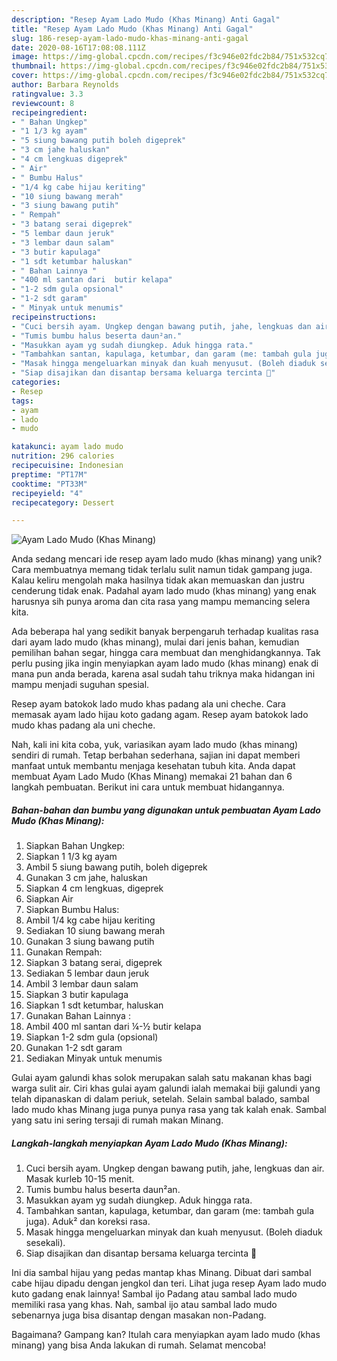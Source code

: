 ```yaml
---
description: "Resep Ayam Lado Mudo (Khas Minang) Anti Gagal"
title: "Resep Ayam Lado Mudo (Khas Minang) Anti Gagal"
slug: 186-resep-ayam-lado-mudo-khas-minang-anti-gagal
date: 2020-08-16T17:08:08.111Z
image: https://img-global.cpcdn.com/recipes/f3c946e02fdc2b84/751x532cq70/ayam-lado-mudo-khas-minang-foto-resep-utama.jpg
thumbnail: https://img-global.cpcdn.com/recipes/f3c946e02fdc2b84/751x532cq70/ayam-lado-mudo-khas-minang-foto-resep-utama.jpg
cover: https://img-global.cpcdn.com/recipes/f3c946e02fdc2b84/751x532cq70/ayam-lado-mudo-khas-minang-foto-resep-utama.jpg
author: Barbara Reynolds
ratingvalue: 3.3
reviewcount: 8
recipeingredient:
- " Bahan Ungkep"
- "1 1/3 kg ayam"
- "5 siung bawang putih boleh digeprek"
- "3 cm jahe haluskan"
- "4 cm lengkuas digeprek"
- " Air"
- " Bumbu Halus"
- "1/4 kg cabe hijau keriting"
- "10 siung bawang merah"
- "3 siung bawang putih"
- " Rempah"
- "3 batang serai digeprek"
- "5 lembar daun jeruk"
- "3 lembar daun salam"
- "3 butir kapulaga"
- "1 sdt ketumbar haluskan"
- " Bahan Lainnya "
- "400 ml santan dari  butir kelapa"
- "1-2 sdm gula opsional"
- "1-2 sdt garam"
- " Minyak untuk menumis"
recipeinstructions:
- "Cuci bersih ayam. Ungkep dengan bawang putih, jahe, lengkuas dan air. Masak kurleb 10-15 menit."
- "Tumis bumbu halus beserta daun²an."
- "Masukkan ayam yg sudah diungkep. Aduk hingga rata."
- "Tambahkan santan, kapulaga, ketumbar, dan garam (me: tambah gula juga). Aduk² dan koreksi rasa."
- "Masak hingga mengeluarkan minyak dan kuah menyusut. (Boleh diaduk sesekali)."
- "Siap disajikan dan disantap bersama keluarga tercinta 🥰"
categories:
- Resep
tags:
- ayam
- lado
- mudo

katakunci: ayam lado mudo 
nutrition: 296 calories
recipecuisine: Indonesian
preptime: "PT17M"
cooktime: "PT33M"
recipeyield: "4"
recipecategory: Dessert

---
```



![Ayam Lado Mudo (Khas Minang)](https://img-global.cpcdn.com/recipes/f3c946e02fdc2b84/751x532cq70/ayam-lado-mudo-khas-minang-foto-resep-utama.jpg)

Anda sedang mencari ide resep ayam lado mudo (khas minang) yang unik? Cara membuatnya memang tidak terlalu sulit namun tidak gampang juga. Kalau keliru mengolah maka hasilnya tidak akan memuaskan dan justru cenderung tidak enak. Padahal ayam lado mudo (khas minang) yang enak harusnya sih punya aroma dan cita rasa yang mampu memancing selera kita.

Ada beberapa hal yang sedikit banyak berpengaruh terhadap kualitas rasa dari ayam lado mudo (khas minang), mulai dari jenis bahan, kemudian pemilihan bahan segar, hingga cara membuat dan menghidangkannya. Tak perlu pusing jika ingin menyiapkan ayam lado mudo (khas minang) enak di mana pun anda berada, karena asal sudah tahu triknya maka hidangan ini mampu menjadi suguhan spesial.

Resep ayam batokok lado mudo khas padang ala uni cheche. Cara memasak ayam lado hijau koto gadang agam. Resep ayam batokok lado mudo khas padang ala uni cheche.


Nah, kali ini kita coba, yuk, variasikan ayam lado mudo (khas minang) sendiri di rumah. Tetap berbahan sederhana, sajian ini dapat memberi manfaat untuk membantu menjaga kesehatan tubuh kita. Anda dapat membuat Ayam Lado Mudo (Khas Minang) memakai 21 bahan dan 6 langkah pembuatan. Berikut ini cara untuk membuat hidangannya.

<!--inarticleads1-->

##### Bahan-bahan dan bumbu yang digunakan untuk pembuatan Ayam Lado Mudo (Khas Minang):

1. Siapkan  Bahan Ungkep:
1. Siapkan 1 1/3 kg ayam
1. Ambil 5 siung bawang putih, boleh digeprek
1. Gunakan 3 cm jahe, haluskan
1. Siapkan 4 cm lengkuas, digeprek
1. Siapkan  Air
1. Siapkan  Bumbu Halus:
1. Ambil 1/4 kg cabe hijau keriting
1. Sediakan 10 siung bawang merah
1. Gunakan 3 siung bawang putih
1. Gunakan  Rempah:
1. Siapkan 3 batang serai, digeprek
1. Sediakan 5 lembar daun jeruk
1. Ambil 3 lembar daun salam
1. Siapkan 3 butir kapulaga
1. Siapkan 1 sdt ketumbar, haluskan
1. Gunakan  Bahan Lainnya :
1. Ambil 400 ml santan dari ¼-½ butir kelapa
1. Siapkan 1-2 sdm gula (opsional)
1. Gunakan 1-2 sdt garam
1. Sediakan  Minyak untuk menumis


Gulai ayam galundi khas solok merupakan salah satu makanan khas bagi warga sulit air. Ciri khas gulai ayam galundi ialah memakai biji galundi yang telah dipanaskan di dalam periuk, setelah. Selain sambal balado, sambal lado mudo khas Minang juga punya punya rasa yang tak kalah enak. Sambal yang satu ini sering tersaji di rumah makan Minang. 

<!--inarticleads2-->

##### Langkah-langkah menyiapkan Ayam Lado Mudo (Khas Minang):

1. Cuci bersih ayam. Ungkep dengan bawang putih, jahe, lengkuas dan air. Masak kurleb 10-15 menit.
1. Tumis bumbu halus beserta daun²an.
1. Masukkan ayam yg sudah diungkep. Aduk hingga rata.
1. Tambahkan santan, kapulaga, ketumbar, dan garam (me: tambah gula juga). Aduk² dan koreksi rasa.
1. Masak hingga mengeluarkan minyak dan kuah menyusut. (Boleh diaduk sesekali).
1. Siap disajikan dan disantap bersama keluarga tercinta 🥰


Ini dia sambal hijau yang pedas mantap khas Minang. Dibuat dari sambal cabe hijau dipadu dengan jengkol dan teri. Lihat juga resep Ayam lado mudo kuto gadang enak lainnya! Sambal ijo Padang atau sambal lado mudo memiliki rasa yang khas. Nah, sambal ijo atau sambal lado mudo sebenarnya juga bisa disantap dengan masakan non-Padang. 

Bagaimana? Gampang kan? Itulah cara menyiapkan ayam lado mudo (khas minang) yang bisa Anda lakukan di rumah. Selamat mencoba!
